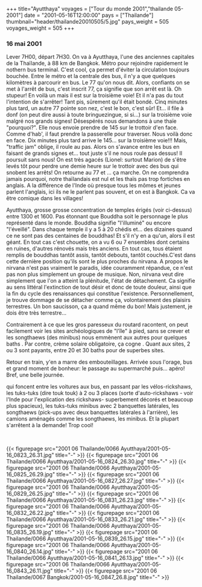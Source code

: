 +++
title="Ayutthaya"
voyages = ["Tour du monde 2001","thailande 05-2001"]
date = "2001-05-16T12:00:00"
pays = ["Thailande"]
thumbnail="header/thailande20010505/5.jpg"
pays_weight = 505
voyages_weight = 505
+++
### 16 mai 2001

 Lever 7H00, départ 7H30. On va à Ayutthaya, l'une des anciennes capitales 
de la Thaïlande, à 88 km de Bangkok. Métro pour rejoindre rapidement le nothern 
bus terminal. C'est cool, ça permet d'éviter la circulation toujours bouchée. 
Entre le métro et la centrale des bus, il n'y a que quelques kilomètres à parcourir 
en bus. Le 77 qu'on nous dit. Alors, confiants on se met à l'arrêt de bus, c'est 
inscrit 77, ça signifie que son arrêt est là. Oh stupeur! En voilà un mais il 
est sur la troisième voie! Et il n'a pas du tout l'intention de s'arrêter! Tant 
pis, sûrement qu'il était bondé. Cinq minutes plus tard, un autre 77 pointe 
son nez, c'est le bon, c'est sûr! Et... il file à donf (on peut dire aussi à 
toute bringuezingue, si si...) sur la troisième voie malgré nos grands signes! 
Désespérés nous demandons à une thaïe "pourquoi?". Elle nous envoie prendre 
de 145 sur le trottoir d'en face. Comme d'hab', il faut prendre la passerelle 
pour traverser. Nous voilà donc en face. Dix minutes plus tard arrive le 145... 
sur la troisième voie!!! Mais, "traffic jam" oblige, il roule au pas. Alors 
on s'avance entre les bus en faisant de grands signes et... tout juste s'il 
ne nous roule pas dessus! Il poursuit sans nous! On est très agacés (Lionel: 
surtout Marion) de s'être levés tôt pour perdre une demie heure sur le trottoir 
avec des bus qui snobent les arrêts! On retourne au 77 et ... ça marche. On 
ne comprendra jamais pourquoi, notre thaïlandais est nul et les thaïs pas trop 
fortiches en anglais. A la différence de l'Inde où presque tous les mômes et 
jeunes parlent l'anglais, ici ils ne le parlent pas souvent, et on est à Bangkok. 
Ca va être comique dans les villages!

Ayutthaya, grosse grosse concentration de temples érigés (voir ci-dessus) entre 
1300 et 1600. Pas étonnant que Bouddha soit le personnage le plus représenté 
dans le monde. Bouddha signifie "l'illuminé" ou encore "l'éveillé". Dans chaque 
temple il y a 5 à 20 chédis et... des dizaines quand ce ne sont pas des centaines 
de bouddhas! Et s'il n'y en a qu'un, alors il est géant. En tout cas c'est chouette, 
on a vu 6 ou 7 ensembles dont certains en ruines, d'autres rénovés mais très 
anciens. En tout cas, tous étaient remplis de bouddhas tantôt assis, tantôt 
debouts, tantôt couchés.C'est dans cette dernière position qu'ils sont le plus 
proches du nirvana. A propos le nirvana n'est pas vraiment le paradis, idée 
couramment répandue, ce n'est pas non plus simplement un groupe de musique. 
Non, nirvana veut dire simplement que l'on a atteint la plénitude, l'état de 
détachement. Ca signifie au sens littéral l'extinction de tout désir et donc 
de toute douleur, ainsi que la fin du cycle des renaissances qui constitue l'existence. 
Personnellement, je trouve dommage de se détacher comme ça, volontairement des 
plaisirs terrestres. Un bon saucisson, ça a quand même du bon! Mais justement, 
je dois être très terrestre...

Contrairement à ce que les gros paresseux du routard racontent, on peut facilement 
voir les sites archéologiques de "l'île" à pied, sans se crever et les songthaews 
(des minibus) nous emmènent aux autres pour quelques baths . Par contre, crème 
solaire obligatoire, ça cogne . Quant aux sites, 2 ou 3 sont payants, entre 
20 et 30 baths pour de superbes sites.

Retour en train, y'en a marre des embouteillages. Arrivée sous l'orage, bus 
et grand moment de bonheur: le passage au supermarché puis... apéro! Bref, une 
belle journée.

qui foncent entre les voitures aux bus, en passant par les vélos-rickshaws, 
les tuks-tuks (dire touk touk) à 2 ou 3 places (sorte d'auto-rickshaws - voir 
l'Inde pour l'explication des rickshaws- superbement décorés et beaucoup plus 
spacieux), les tuks-tuks minibus avec 2 banquettes latérales, les songthaews 
(pick-ups avec deux banquettes latérales à l'arrière), les camions aménagés 
comme les songthaews, les minibus. Et la plupart s'arrêtent à la demande! Trop 
cool!

&nbsp;


<div id="TOTO">{{< figurepage src="2001 06 Thailande/0066 Ayutthaya/2001-05-16_0823_26.31.jpg" title="-"  >}}
{{< figurepage src="2001 06 Thailande/0066 Ayutthaya/2001-05-16_0824_26.30.jpg" title="-"  >}}
{{< figurepage src="2001 06 Thailande/0066 Ayutthaya/2001-05-16_0825_26.29.jpg" title="-"  >}}
{{< figurepage src="2001 06 Thailande/0066 Ayutthaya/2001-05-16_0827_26.27.jpg" title="-"  >}}
{{< figurepage src="2001 06 Thailande/0066 Ayutthaya/2001-05-16_0829_26.25.jpg" title="-"  >}}
{{< figurepage src="2001 06 Thailande/0066 Ayutthaya/2001-05-16_0831_26.23.jpg" title="-"  >}}
{{< figurepage src="2001 06 Thailande/0066 Ayutthaya/2001-05-16_0832_26.22.jpg" title="-"  >}}
{{< figurepage src="2001 06 Thailande/0066 Ayutthaya/2001-05-16_0833_26.21.jpg" title="-"  >}}
{{< figurepage src="2001 06 Thailande/0066 Ayutthaya/2001-05-16_0835_26.19.jpg" title="-"  >}}
{{< figurepage src="2001 06 Thailande/0066 Ayutthaya/2001-05-16_0839_26.15.jpg" title="-"  >}}
{{< figurepage src="2001 06 Thailande/0066 Ayutthaya/2001-05-16_0840_26.14.jpg" title="-"  >}}
{{< figurepage src="2001 06 Thailande/0066 Ayutthaya/2001-05-16_0841_26.13.jpg" title="-"  >}}
{{< figurepage src="2001 06 Thailande/0066 Ayutthaya/2001-05-16_0843_26.11.jpg" title="-"  >}}
{{< figurepage src="2001 06 Thailande/0067 Bangkok/2001-05-16_0847_26.8.jpg" title="-"  >}}
</DIV>

